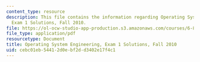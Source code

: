 ```yaml
---
content_type: resource
description: This file contains the information regarding Operating System Engineering,
  Exam 1 Solutions, Fall 2010.
file: https://ol-ocw-studio-app-production.s3.amazonaws.com/courses/6-828-operating-system-engineering-fall-2012/cebc01eb54412d0ebf2dd3402e17f4c1_MIT6_828F12_q10_1_sol.pdf
file_type: application/pdf
resourcetype: Document
title: Operating System Engineering, Exam 1 Solutions, Fall 2010
uid: cebc01eb-5441-2d0e-bf2d-d3402e17f4c1
---
```

